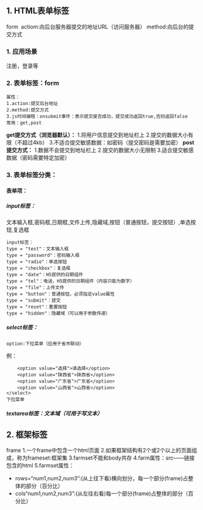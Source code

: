 ##  1.	HTML表单标签
form
​    actiom:向后台服务器提交的地址URL（访问服务器）
​    method:向后台的提交方式
 ###    1.	应用场景
 注册，登录等
 ###    2.	表单标签：form
 ```
 属性：
 1.action:提交后台地址
 2.method:提交方式
 3.js时间编程：onsubmit事件：表示提交是否成功，提交成功返回true,否则返回false
 常用：get,post
 ```
 **get提交方式（浏览器默认）：**
 1.将用户信息提交到地址栏上
 2.提交的数据大小有限（不超过4kb）
 3.不适合提交敏感数据：如密码（提交密码是需要加密）
 **post提交方式：**
 1.数据不会提交到地址栏上
 2.提交的数据大小无限制
 3.适合提交敏感数据（密码需要特定加密）
###    3.	表单标签分类：
####    表单项：  
#####   input标签：
文本输入框,密码框,日期框,文件上传,隐藏域,按钮（普通按钮，提交按钮）,单选按钮,复选框
```
input标签：
type = "test"：文本输入框
type = "password"：密码输入框
type = "radio"：单选按钮
type = "checkbox"：复选框
type = "date"：H5提供的日期组件
type = "tel"：电话，H5提供的日期组件（内容只能为数字）
type = "file"：上传文件
type = "button"：普通按钮，必须指定value属性
type = "submit"：提交
type = "reset"：重置按钮
type = "hidden"：隐藏域（可以用于参数传递）
```
#####   select标签：
```
option:下拉菜单（应用于省市联动）
```
例：
```<select>
    <option value="选择">请选择</option>
    <option value="陕西省">陕西省</option>
    <option value="广东省">广东省</option>
    <option value="山西省">山西省</option>
</select>
下拉菜单
```
#####   textarea标签：文本域（可用于写文本）

## 2.	框架标签
frame
1.一个frame中包含一个html页面
2.如果框架结构有2个或2个以上的页面组成，称为frameset:框架集
3.farmset不能和body共存
4.farm属性：src——链接包含的html
5.farmset属性：
*   rows=“num1,num2,num3”:(从上往下看)横向划分，每一个部分(frame)占整体的部分（百分比）
*   cols“num1,num2,num3”:(从左往右看)每一个部分(frame)占整体的部分（百分比）